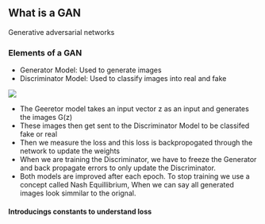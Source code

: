 ## What is a GAN 
Generative adversarial networks
### Elements of a GAN
- Generator Model: Used to generate images
- Discriminator Model: Used to classify images into real and fake

![](https://editor.analyticsvidhya.com/uploads/68909architecture.PNG)

- The Geeretor model takes an input vector z as an input and generates the images G(z)
- These images then get sent to the Discriminator Model to be classifed fake or real  
- Then we measure the loss and this loss is backpropogated through the network to update the weights 
- When we are training the Discriminator, we have to freeze the Generator and back propagate errors to only update the Discriminator.
-  Both models are improved after each epoch. To stop training we use a concept called Nash Equillibrium, When we can say all generated images look simmilar to the orignal.

#### Introducings constants to understand loss


